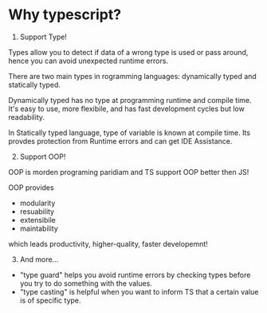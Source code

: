 # Why typescript?

1. Support Type!

Types allow you to detect if data of a wrong type is used or pass around, hence you can avoid unexpected runtime errors.

There are two main types in rogramming languages: dynamically typed and statically typed.

Dynamically typed has no type at programming runtime and compile time. It's easy to use, more flexibile, and has fast development cycles but low readability.

In Statically typed language, type of variable is known at compile time. Its provdes protection from Runtime errors and can get IDE Assistance.

2. Support OOP!

OOP is morden programing paridiam and TS support OOP better then JS!

OOP provides

- modularity
- resuability
- extensibile
- maintability

which leads productivity, higher-quality, faster developemnt!

3. And more...

- "type guard" helps you avoid runtime errors by checking types before you try to do something with the values.
- "type casting" is helpful when you want to inform TS that a certain value is of specific type.
